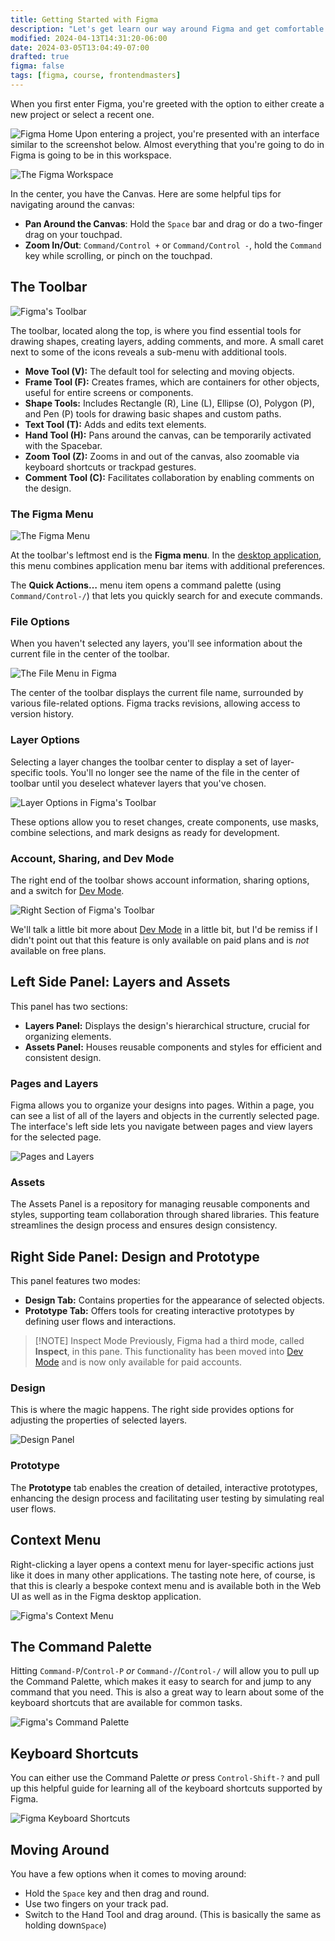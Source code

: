 ```yaml
---
title: Getting Started with Figma
description: "Let's get learn our way around Figma and get comfortable with some of the basic tools."
modified: 2024-04-13T14:31:20-06:00
date: 2024-03-05T13:04:49-07:00
drafted: true
figma: false
tags: [figma, course, frontendmasters]
---
```


When you first enter Figma, you're greeted with the option to either create a new project or select a recent one.

![Figma Home](assets/figma-home-screen.png)
Upon entering a project, you're presented with an interface similar to the screenshot below. Almost everything that you're going to do in Figma is going to be in this workspace.

![The Figma Workspace](assets/figma-workspace.png)

In the center, you have the Canvas. Here are some helpful tips for navigating around the canvas:

- **Pan Around the Canvas**: Hold the `Space` bar and drag or do a two-finger drag on your touchpad.
- **Zoom In/Out**: `Command/Control +` or `Command/Control -`, hold the `Command` key while scrolling, or pinch on the touchpad.

## The Toolbar

![Figma's Toolbar](assets/figma-toolbar-left.png)

The toolbar, located along the top, is where you find essential tools for drawing shapes, creating layers, adding comments, and more. A small caret next to some of the icons reveals a sub-menu with additional tools.

- **Move Tool (V):** The default tool for selecting and moving objects.
- **Frame Tool (F):** Creates frames, which are containers for other objects, useful for entire screens or components.
- **Shape Tools:** Includes Rectangle (R), Line (L), Ellipse (O), Polygon (P), and Pen (P) tools for drawing basic shapes and custom paths.
- **Text Tool (T):** Adds and edits text elements.
- **Hand Tool (H):** Pans around the canvas, can be temporarily activated with the Spacebar.
- **Zoom Tool (Z):** Zooms in and out of the canvas, also zoomable via keyboard shortcuts or trackpad gestures.
- **Comment Tool (C):** Facilitates collaboration by enabling comments on the design.

### The Figma Menu

![The Figma Menu](assets/figma-application-menu.png)

At the toolbar's leftmost end is the **Figma menu**. In the [desktop application](https://www.figma.com/downloads), this menu combines application menu bar items with additional preferences.

The **Quick Actions…** menu item opens a command palette (using `Command/Control-/`) that lets you quickly search for and execute commands.

### File Options

When you haven't selected any layers, you'll see information about the current file in the center of the toolbar.

![The File Menu in Figma](assets/figma-file-menu.png)

The center of the toolbar displays the current file name, surrounded by various file-related options. Figma tracks revisions, allowing access to version history.

### Layer Options

Selecting a layer changes the toolbar center to display a set of layer-specific tools. You'll no longer see the name of the file in the center of toolbar until you deselect whatever layers that you've chosen.

![Layer Options in Figma's Toolbar](assets/figma-toolbar-layer-options.png)

These options allow you to reset changes, create components, use masks, combine selections, and mark designs as ready for development.

### Account, Sharing, and Dev Mode

The right end of the toolbar shows account information, sharing options, and a switch for [Dev Mode](dev-mode.md).

![Right Section of Figma's Toolbar](assets/figma-toolbar-right.png)

We'll talk a little bit more about [Dev Mode](dev-mode.md) in a little bit, but I'd be remiss if I didn't point out that this feature is only available on paid plans and is _not_ available on free plans.

## Left Side Panel: Layers and Assets

This panel has two sections:

- **Layers Panel:** Displays the design's hierarchical structure, crucial for organizing elements.
- **Assets Panel:** Houses reusable components and styles for efficient and consistent design.

### Pages and Layers

Figma allows you to organize your designs into pages. Within a page, you can see a list of all of the layers and objects in the currently selected page. The interface's left side lets you navigate between pages and view layers for the selected page.

![Pages and Layers](assets/figma-pages-and-layers.png)

### Assets

The Assets Panel is a repository for managing reusable components and styles, supporting team collaboration through shared libraries. This feature streamlines the design process and ensures design consistency.

## Right Side Panel: Design and Prototype

This panel features two modes:

- **Design Tab:** Contains properties for the appearance of selected objects.
- **Prototype Tab:** Offers tools for creating interactive prototypes by defining user flows and interactions.

> [!NOTE] Inspect Mode
> Previously, Figma had a third mode, called **Inspect**, in this pane. This functionality has been moved into [Dev Mode](dev-mode.md) and is now only available for paid accounts.

### Design

This is where the magic happens. The right side provides options for adjusting the properties of selected layers.

![Design Panel](assets/figma-layer-options.png)

### Prototype

The **Prototype** tab enables the creation of detailed, interactive prototypes, enhancing the design process and facilitating user testing by simulating real user flows.

## Context Menu

Right-clicking a layer opens a context menu for layer-specific actions just like it does in many other applications. The tasting note here, of course, is that this is clearly a bespoke context menu and is available both in the Web UI as well as in the Figma desktop application.

![Figma's Context Menu](assets/figma-context-menu.png)

## The Command Palette

Hitting `Command-P`/`Control-P` _or_ `Command-/`/`Control-/` will allow you to pull up the Command Palette, which makes it easy to search for and jump to any command that you need. This is also a great way to learn about some of the keyboard shortcuts that are available for common tasks.

![Figma's Command Palette](assets/figma-command-palette.png)

## Keyboard Shortcuts

You can either use the Command Palette _or_ press `Control-Shift-?` and pull up this helpful guide for learning all of the keyboard shortcuts supported by Figma.

![Figma Keyboard Shortcuts](assets/figma-keyboard-shortcuts.png)

## Moving Around

You have a few options when it comes to moving around:

- Hold the `Space` key and then drag and round.
- Use two fingers on your track pad.
- Switch to the Hand Tool and drag around. (This is basically the same as holding down`Space`)
